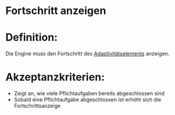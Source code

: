 # Fortschritt anzeigen


# Definition:
Die Engine muss den Fortschritt des [Adaptivitätselements](Adaptivitätselement-GE.md) anzeigen.

# Akzeptanzkriterien:
- Zeigt an, wie viele Pflichtaufgaben bereits abgeschlossen sind
- Sobald eine Pflichtaufgabe abgeschlossen ist erhöht sich die Fortschrittsanzeige